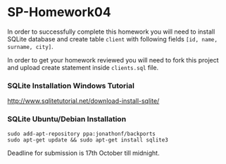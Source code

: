 # SP-Homework04

In order to successfully complete this homework you will need to install SQLite 
database and create table `client` with following fields `[id, name, surname, city]`.

In order to get your homework reviewed you will need to fork this project and
upload create statement inside `clients.sql` file.

### SQLite Installation Windows Tutorial
http://www.sqlitetutorial.net/download-install-sqlite/

### SQLite Ubuntu/Debian Installation
```
sudo add-apt-repository ppa:jonathonf/backports
sudo apt-get update && sudo apt-get install sqlite3
```


Deadline for submission is 17th October till midnight.

